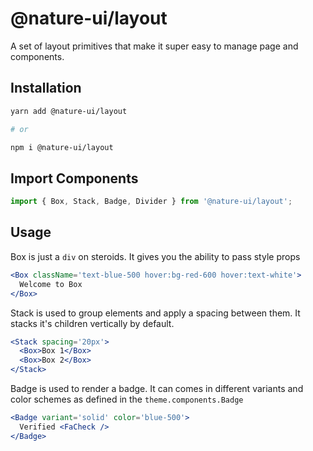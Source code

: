 # @nature-ui/layout

A set of layout primitives that make it super easy to manage page and
components.

## Installation

```sh
yarn add @nature-ui/layout

# or

npm i @nature-ui/layout
```

## Import Components

```jsx
import { Box, Stack, Badge, Divider } from '@nature-ui/layout';
```

## Usage

Box is just a `div` on steroids. It gives you the ability to pass style props

```jsx
<Box className='text-blue-500 hover:bg-red-600 hover:text-white'>
  Welcome to Box
</Box>
```

Stack is used to group elements and apply a spacing between them. It stacks it's
children vertically by default.

```jsx
<Stack spacing='20px'>
  <Box>Box 1</Box>
  <Box>Box 2</Box>
</Stack>
```

Badge is used to render a badge. It can comes in different variants and color
schemes as defined in the `theme.components.Badge`

```jsx
<Badge variant='solid' color='blue-500'>
  Verified <FaCheck />
</Badge>
```
